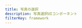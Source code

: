 ```yaml
---
title: 写真の選択
description: 写真選択UIコンポーネント
filterKey: framework
---
```


<inline-fragment framework="react" src="~/ui-legacy/storage/fragments/react/photo-picker.md"></inline-fragment> <inline-fragment framework="vue" src="~/ui-legacy/storage/fragments/vue/photo-picker.md"></inline-fragment> <inline-fragment framework="angular" src="~/ui-legacy/storage/fragments/angular/photo-picker.md"></inline-fragment> <inline-fragment framework="ionic" src="~/ui-legacy/storage/fragments/ionic/photo-picker.md"></inline-fragment>
